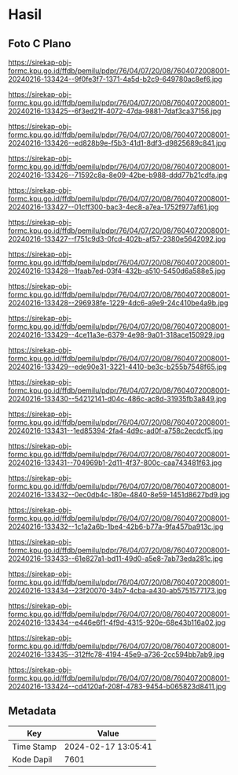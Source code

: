 # Hasil

## Foto C Plano

https://sirekap-obj-formc.kpu.go.id/ffdb/pemilu/pdpr/76/04/07/20/08/7604072008001-20240216-133424--9f0fe3f7-1371-4a5d-b2c9-649780ac8ef6.jpg

https://sirekap-obj-formc.kpu.go.id/ffdb/pemilu/pdpr/76/04/07/20/08/7604072008001-20240216-133425--6f3ed21f-4072-47da-9881-7daf3ca37156.jpg

https://sirekap-obj-formc.kpu.go.id/ffdb/pemilu/pdpr/76/04/07/20/08/7604072008001-20240216-133426--ed828b9e-f5b3-41d1-8df3-d9825689c841.jpg

https://sirekap-obj-formc.kpu.go.id/ffdb/pemilu/pdpr/76/04/07/20/08/7604072008001-20240216-133426--71592c8a-8e09-42be-b988-ddd77b21cdfa.jpg

https://sirekap-obj-formc.kpu.go.id/ffdb/pemilu/pdpr/76/04/07/20/08/7604072008001-20240216-133427--01cff300-bac3-4ec8-a7ea-1752f977af61.jpg

https://sirekap-obj-formc.kpu.go.id/ffdb/pemilu/pdpr/76/04/07/20/08/7604072008001-20240216-133427--f751c9d3-0fcd-402b-af57-2380e5642092.jpg

https://sirekap-obj-formc.kpu.go.id/ffdb/pemilu/pdpr/76/04/07/20/08/7604072008001-20240216-133428--1faab7ed-03f4-432b-a510-5450d6a588e5.jpg

https://sirekap-obj-formc.kpu.go.id/ffdb/pemilu/pdpr/76/04/07/20/08/7604072008001-20240216-133428--296938fe-1229-4dc6-a9e9-24c410be4a9b.jpg

https://sirekap-obj-formc.kpu.go.id/ffdb/pemilu/pdpr/76/04/07/20/08/7604072008001-20240216-133429--4ce11a3e-6379-4e98-9a01-318ace150929.jpg

https://sirekap-obj-formc.kpu.go.id/ffdb/pemilu/pdpr/76/04/07/20/08/7604072008001-20240216-133429--ede90e31-3221-4410-be3c-b255b7548f65.jpg

https://sirekap-obj-formc.kpu.go.id/ffdb/pemilu/pdpr/76/04/07/20/08/7604072008001-20240216-133430--54212141-d04c-486c-ac8d-31935fb3a849.jpg

https://sirekap-obj-formc.kpu.go.id/ffdb/pemilu/pdpr/76/04/07/20/08/7604072008001-20240216-133431--1ed85394-2fa4-4d9c-ad0f-a758c2ecdcf5.jpg

https://sirekap-obj-formc.kpu.go.id/ffdb/pemilu/pdpr/76/04/07/20/08/7604072008001-20240216-133431--704969b1-2d11-4f37-800c-caa743481f63.jpg

https://sirekap-obj-formc.kpu.go.id/ffdb/pemilu/pdpr/76/04/07/20/08/7604072008001-20240216-133432--0ec0db4c-180e-4840-8e59-1451d8627bd9.jpg

https://sirekap-obj-formc.kpu.go.id/ffdb/pemilu/pdpr/76/04/07/20/08/7604072008001-20240216-133432--1c1a2a6b-1be4-42b6-b77a-9fa457ba913c.jpg

https://sirekap-obj-formc.kpu.go.id/ffdb/pemilu/pdpr/76/04/07/20/08/7604072008001-20240216-133433--61e827a1-bd11-49d0-a5e8-7ab73eda281c.jpg

https://sirekap-obj-formc.kpu.go.id/ffdb/pemilu/pdpr/76/04/07/20/08/7604072008001-20240216-133434--23f20070-34b7-4cba-a430-ab5751577173.jpg

https://sirekap-obj-formc.kpu.go.id/ffdb/pemilu/pdpr/76/04/07/20/08/7604072008001-20240216-133434--e446e6f1-4f9d-4315-920e-68e43b116a02.jpg

https://sirekap-obj-formc.kpu.go.id/ffdb/pemilu/pdpr/76/04/07/20/08/7604072008001-20240216-133435--312ffc78-4194-45e9-a736-2cc594bb7ab9.jpg

https://sirekap-obj-formc.kpu.go.id/ffdb/pemilu/pdpr/76/04/07/20/08/7604072008001-20240216-133424--cd4120af-208f-4783-9454-b065823d8411.jpg


## Metadata

| Key        | Value               |
| ---------- | ------------------- |
| Time Stamp | 2024-02-17 13:05:41 |
| Kode Dapil | 7601                |



